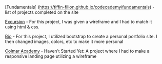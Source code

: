 [Fundamentals] (https://tiffin-filion.github.io/codecademy/fundamentals) - list of projects completed on the site

[Excursion](https://tiffin-filion.github.io/codecademy/excursion/index.html) - For this project, I was given a wireframe and I had to match it using html & css.

[Bio](https://tiffin-filion.github.io/codecademy/bio/index.html) - For this project, I utilized bootstrap to create a personal portfolio site. I then changed images, colors, etc to make it more personal

[Colmar Academy](https://tiffin-filion.github.io/codecademy/colmar-academy/index.html) - Haven't Started Yet: A project where I had to make a responsive landing page utilizing a wireframe


